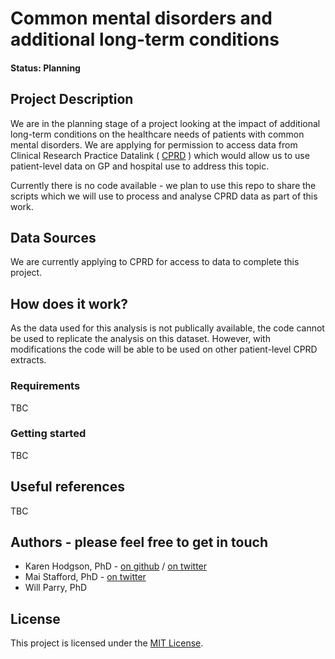
# Common mental disorders and additional long-term conditions

#### Status: Planning

## Project Description

We are in the planning stage of a project looking at the impact of additional long-term conditions on the healthcare needs of patients with common mental disorders. We are applying for permission to access data from Clinical Research Practice Datalink ( [CPRD](https://www.cprd.com/) ) which would allow us to use patient-level data on GP and hospital use to address this topic. 

 
Currently there is no code available - we plan to use this repo to share the scripts which we will use to process and analyse CPRD data as part of this work. 

## Data Sources
We are currently applying to CPRD for access to data to complete this project. 

## How does it work?

As the data used for this analysis is not publically available, the code cannot be used to replicate the analysis on this dataset. However, with modifications the code will be able to be used on other patient-level CPRD extracts.

### Requirements

TBC

### Getting started

TBC

## Useful references

TBC

## Authors - please feel free to get in touch

* Karen Hodgson, PhD - [on github](https://github.com/KarenHodgson) / [on twitter](https://twitter.com/KarenHodgePodge)
* Mai Stafford, PhD - [on twitter](https://twitter.com/stafford_xm)
* Will Parry, PhD

## License
This project is licensed under the [MIT License](https://github.com/HFAnalyticsLab/CMD_multimorbidity/blob/master/LICENSE).
